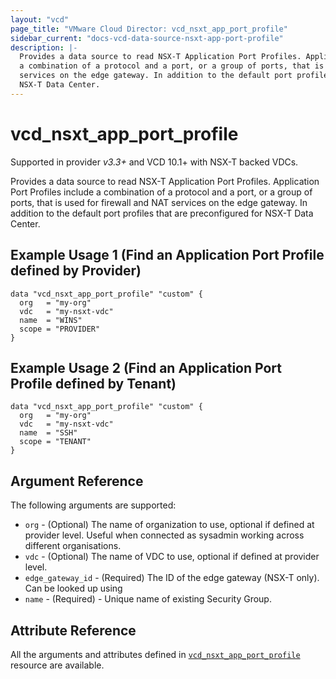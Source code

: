 ```yaml
---
layout: "vcd"
page_title: "VMware Cloud Director: vcd_nsxt_app_port_profile"
sidebar_current: "docs-vcd-data-source-nsxt-app-port-profile"
description: |-
  Provides a data source to read NSX-T Application Port Profiles. Application Port Profiles include 
  a combination of a protocol and a port, or a group of ports, that is used for firewall and NAT
  services on the edge gateway. In addition to the default port profiles that are preconfigured for
  NSX-T Data Center.
---
```


# vcd\_nsxt\_app\_port\_profile

Supported in provider *v3.3+* and VCD 10.1+ with NSX-T backed VDCs.

Provides a data source to read NSX-T Application Port Profiles. Application Port Profiles include a
combination of a protocol and a port, or a group of ports, that is used for firewall and NAT
services on the edge gateway. In addition to the default port profiles that are preconfigured for
NSX-T Data Center.

## Example Usage 1 (Find an Application Port Profile defined by Provider)

```hcl
data "vcd_nsxt_app_port_profile" "custom" {
  org   = "my-org"
  vdc   = "my-nsxt-vdc"
  name  = "WINS"
  scope = "PROVIDER"
}
```

## Example Usage 2 (Find an Application Port Profile defined by Tenant)

```hcl
data "vcd_nsxt_app_port_profile" "custom" {
  org   = "my-org"
  vdc   = "my-nsxt-vdc"
  name  = "SSH"
  scope = "TENANT"
}
```

## Argument Reference

The following arguments are supported:

* `org` - (Optional) The name of organization to use, optional if defined at provider level. Useful
  when connected as sysadmin working across different organisations.
* `vdc` - (Optional) The name of VDC to use, optional if defined at provider level.
* `edge_gateway_id` - (Required) The ID of the edge gateway (NSX-T only). Can be looked up using
* `name` - (Required)  - Unique name of existing Security Group.

## Attribute Reference

All the arguments and attributes defined in
[`vcd_nsxt_app_port_profile`](/docs/providers/vcd/r/nsxt_app_port_profile.html.markdown) resource
are available.
